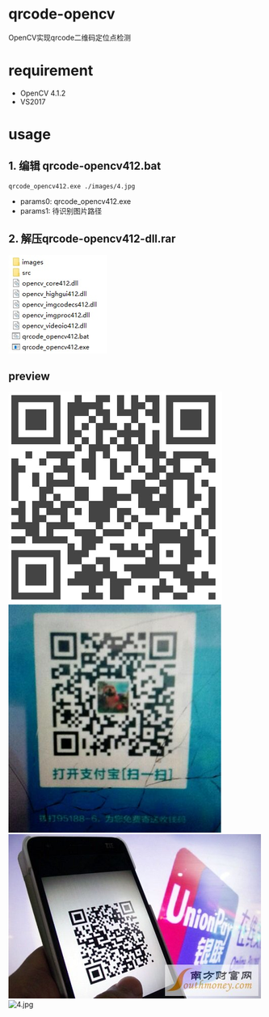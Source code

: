 # qrcode-opencv
OpenCV实现qrcode二维码定位点检测

# requirement
* OpenCV 4.1.2<br>
* VS2017

# usage
## 1. 编辑 qrcode-opencv412.bat
```
qrcode_opencv412.exe ./images/4.jpg
```
* params0: qrcode_opencv412.exe
* params1: 待识别图片路径
## 2. 解压qrcode-opencv412-dll.rar<br>
![目录](images/dirs.jpg)

## preview
![1.jpg](images/1.jpg)
![2.jpg](images/2.jpg)
![3.jpg](images/3.jpg)
![4.jpg](iamges/4.jpg)
